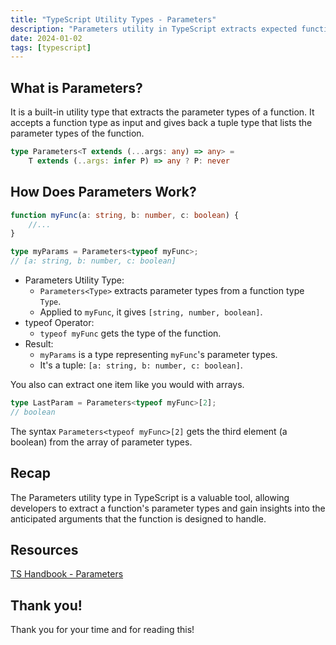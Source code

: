 ```yaml
---
title: "TypeScript Utility Types - Parameters"
description: "Parameters utility in TypeScript extracts expected function arguments, aiding developers in understanding and working with parameter types."
date: 2024-01-02
tags: [typescript]
---
```


## What is Parameters?

It is a built-in utility type that extracts the parameter types of a function. It accepts a function type as input and gives back a tuple type that lists the parameter types of the function.

```ts
type Parameters<T extends (...args: any) => any> =
	T extends (..args: infer P) => any ? P: never
```

## How Does Parameters Work?

```ts
function myFunc(a: string, b: number, c: boolean) {
	//...
}

type myParams = Parameters<typeof myFunc>;
// [a: string, b: number, c: boolean]
```

- Parameters Utility Type:
  - `Parameters<Type>` extracts parameter types from a function type `Type`.
  - Applied to `myFunc`, it gives `[string, number, boolean]`.
- typeof Operator:
  - `typeof myFunc` gets the type of the function.
- Result:
  - `myParams` is a type representing `myFunc`'s parameter types.
  - It's a tuple: `[a: string, b: number, c: boolean]`.

You also can extract one item like you would with arrays.

```ts
type LastParam = Parameters<typeof myFunc>[2];
// boolean
```

The syntax `Parameters<typeof myFunc>[2]` gets the third element (a boolean) from the array of parameter types.

## Recap

The Parameters utility type in TypeScript is a valuable tool, allowing developers to extract a function's parameter types and gain insights into the anticipated arguments that the function is designed to handle.

## Resources

[TS Handbook - Parameters](https://www.typescriptlang.org/docs/handbook/utility-types.html?#parameterstype)

## Thank you!

Thank you for your time and for reading this!

